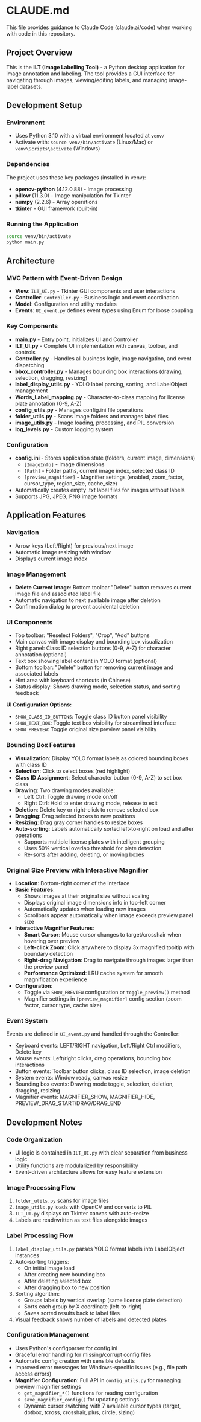 # CLAUDE.md

This file provides guidance to Claude Code (claude.ai/code) when working with code in this repository.

## Project Overview

This is the **ILT (Image Labelling Tool)** - a Python desktop application for image annotation and labeling. The tool provides a GUI interface for navigating through images, viewing/editing labels, and managing image-label datasets.

## Development Setup

### Environment
- Uses Python 3.10 with a virtual environment located at `venv/`
- Activate with: `source venv/bin/activate` (Linux/Mac) or `venv\Scripts\activate` (Windows)

### Dependencies
The project uses these key packages (installed in venv):
- **opencv-python** (4.12.0.88) - Image processing
- **pillow** (11.3.0) - Image manipulation for Tkinter
- **numpy** (2.2.6) - Array operations
- **tkinter** - GUI framework (built-in)

### Running the Application
```bash
source venv/bin/activate
python main.py
```

## Architecture

### MVC Pattern with Event-Driven Design
- **View**: `ILT_UI.py` - Tkinter GUI components and user interactions
- **Controller**: `Controller.py` - Business logic and event coordination
- **Model**: Configuration and utility modules
- **Events**: `UI_event.py` defines event types using Enum for loose coupling

### Key Components
- **main.py** - Entry point, initializes UI and Controller
- **ILT_UI.py** - Complete UI implementation with canvas, toolbar, and controls
- **Controller.py** - Handles all business logic, image navigation, and event dispatching
- **bbox_controller.py** - Manages bounding box interactions (drawing, selection, dragging, resizing)
- **label_display_utils.py** - YOLO label parsing, sorting, and LabelObject management
- **Words_Label_mapping.py** - Character-to-class mapping for license plate annotation (0-9, A-Z)
- **config_utils.py** - Manages config.ini file operations
- **folder_utils.py** - Scans image folders and manages label files
- **image_utils.py** - Image loading, processing, and PIL conversion
- **log_levels.py** - Custom logging system

### Configuration
- **config.ini** - Stores application state (folders, current image, dimensions)
  - `[ImageInfo]` - Image dimensions
  - `[Path]` - Folder paths, current image index, selected class ID
  - `[preview_magnifier]` - Magnifier settings (enabled, zoom_factor, cursor_type, region_size, cache_size)
- Automatically creates empty .txt label files for images without labels
- Supports JPG, JPEG, PNG image formats

## Application Features

### Navigation
- Arrow keys (Left/Right) for previous/next image
- Automatic image resizing with window
- Displays current image index

### Image Management
- **Delete Current Image**: Bottom toolbar "Delete" button removes current image file and associated label file
- Automatic navigation to next available image after deletion
- Confirmation dialog to prevent accidental deletion

### UI Components
- Top toolbar: "Reselect Folders", "Crop", "Add" buttons
- Main canvas with image display and bounding box visualization
- Right panel: Class ID selection buttons (0-9, A-Z) for character annotation (optional)
- Text box showing label content in YOLO format (optional)
- Bottom toolbar: "Delete" button for removing current image and associated labels
- Hint area with keyboard shortcuts (in Chinese)
- Status display: Shows drawing mode, selection status, and sorting feedback

**UI Configuration Options:**
- `SHOW_CLASS_ID_BUTTONS`: Toggle class ID button panel visibility
- `SHOW_TEXT_BOX`: Toggle text box visibility for streamlined interface
- `SHOW_PREVIEW`: Toggle original size preview panel visibility

### Bounding Box Features
- **Visualization**: Display YOLO format labels as colored bounding boxes with class ID
- **Selection**: Click to select boxes (red highlight)
- **Class ID Assignment**: Select character button (0-9, A-Z) to set box class
- **Drawing**: Two drawing modes available:
  - Left Ctrl: Toggle drawing mode on/off
  - Right Ctrl: Hold to enter drawing mode, release to exit
- **Deletion**: Delete key or right-click to remove selected box
- **Dragging**: Drag selected boxes to new positions
- **Resizing**: Drag gray corner handles to resize boxes
- **Auto-sorting**: Labels automatically sorted left-to-right on load and after operations
  - Supports multiple license plates with intelligent grouping
  - Uses 50% vertical overlap threshold for plate detection
  - Re-sorts after adding, deleting, or moving boxes

### Original Size Preview with Interactive Magnifier
- **Location**: Bottom-right corner of the interface
- **Basic Features**:
  - Shows images at their original size without scaling
  - Displays original image dimensions info in top-left corner
  - Automatically updates when loading new images
  - Scrollbars appear automatically when image exceeds preview panel size
- **Interactive Magnifier Features**:
  - **Smart Cursor**: Mouse cursor changes to target/crosshair when hovering over preview
  - **Left-click Zoom**: Click anywhere to display 3x magnified tooltip with boundary detection
  - **Right-drag Navigation**: Drag to navigate through images larger than the preview panel
  - **Performance Optimized**: LRU cache system for smooth magnification experience
- **Configuration**: 
  - Toggle via `SHOW_PREVIEW` configuration or `toggle_preview()` method
  - Magnifier settings in `[preview_magnifier]` config section (zoom factor, cursor type, cache size)

### Event System
Events are defined in `UI_event.py` and handled through the Controller:
- Keyboard events: LEFT/RIGHT navigation, Left/Right Ctrl modifiers, Delete key
- Mouse events: Left/right clicks, drag operations, bounding box interactions
- Button events: Toolbar button clicks, class ID selection, image deletion
- System events: Window ready, canvas resize
- Bounding box events: Drawing mode toggle, selection, deletion, dragging, resizing
- Magnifier events: MAGNIFIER_SHOW, MAGNIFIER_HIDE, PREVIEW_DRAG_START/DRAG/DRAG_END

## Development Notes

### Code Organization
- UI logic is contained in `ILT_UI.py` with clear separation from business logic
- Utility functions are modularized by responsibility
- Event-driven architecture allows for easy feature extension

### Image Processing Flow
1. `folder_utils.py` scans for image files
2. `image_utils.py` loads with OpenCV and converts to PIL
3. `ILT_UI.py` displays on Tkinter canvas with auto-resize
4. Labels are read/written as text files alongside images

### Label Processing Flow
1. `label_display_utils.py` parses YOLO format labels into LabelObject instances
2. Auto-sorting triggers:
   - On initial image load
   - After creating new bounding box
   - After deleting selected box
   - After dragging box to new position
3. Sorting algorithm:
   - Groups labels by vertical overlap (same license plate detection)
   - Sorts each group by X coordinate (left-to-right)
   - Saves sorted results back to label files
4. Visual feedback shows number of labels and detected plates

### Configuration Management
- Uses Python's configparser for config.ini
- Graceful error handling for missing/corrupt config files
- Automatic config creation with sensible defaults
- Improved error messages for Windows-specific issues (e.g., file path access errors)
- **Magnifier Configuration**: Full API in `config_utils.py` for managing preview magnifier settings
  - `get_magnifier_*()` functions for reading configuration
  - `save_magnifier_config()` for updating settings
  - Dynamic cursor switching with 7 available cursor types (target, dotbox, tcross, crosshair, plus, circle, sizing)